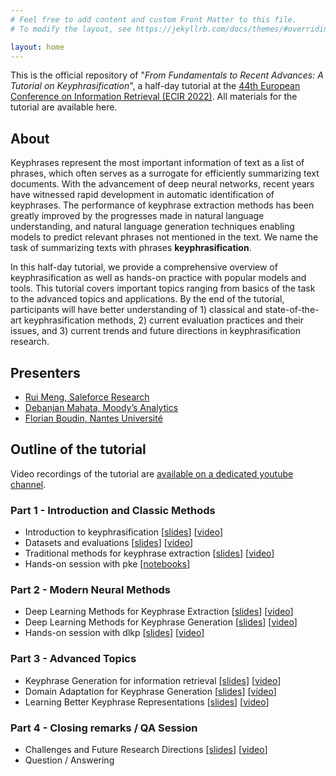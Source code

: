 ```yaml
---
# Feel free to add content and custom Front Matter to this file.
# To modify the layout, see https://jekyllrb.com/docs/themes/#overriding-theme-defaults

layout: home
---
```


This is the official repository of "*From Fundamentals to Recent Advances: A Tutorial on Keyphrasification*", a half-day tutorial at the [44th European Conference on Information Retrieval (ECIR 2022)]([https://ecir2022.org/). All materials for the tutorial are available here. 

## About

Keyphrases represent the most important information of text as a list of phrases, which often serves as a surrogate for efficiently summarizing text documents.
With the advancement of deep neural networks, recent years have witnessed rapid development in automatic identification of keyphrases.
The performance of keyphrase extraction methods has been greatly improved by the progresses made in natural language understanding, and natural language generation techniques enabling models to predict relevant phrases not mentioned in the text.
We name the task of summarizing texts with phrases **keyphrasification**.

In this half-day tutorial, we provide a comprehensive overview of keyphrasification as well as hands-on practice with popular models and tools.
This tutorial covers important topics ranging from basics of the task to the advanced topics and applications. By the end of the tutorial, participants will have better understanding of 1) classical and state-of-the-art keyphrasification methods, 2) current evaluation practices and their issues, and 3) current trends and future directions in keyphrasification research.

## Presenters

- [Rui Meng, Saleforce Research](http://memray.me/)
- [Debanjan Mahata, Moody’s Analytics](https://sites.google.com/a/ualr.edu/debanjan-mahata/)
- [Florian Boudin, Nantes Université](https://boudinfl.github.io/)

## Outline of the tutorial

Video recordings of the tutorial are [available on a dedicated youtube channel](https://www.youtube.com/channel/UCOPZbz3RKHZbF5ZF68FbzAw).

### Part 1 - Introduction and Classic Methods

- Introduction to keyphrasification [[slides](slides/part1.1-introduction.pdf)] [[video](https://www.youtube.com/watch?v=uRIE417a2y0)]
- Datasets and evaluations [[slides](slides/part1.2-benchmarking-and-evaluation.pdf)] [[video](https://www.youtube.com/watch?v=nOHCVW4wtog)]
- Traditional methods for keyphrase extraction [[slides](slides/part1.3-trad-methods-for-keyphrase-extraction.pdf)] [[video](https://www.youtube.com/watch?v=sNfOTTjwglc)]
- Hands-on session with pke [[notebooks](https://github.com/keyphrasification/hands-on-with-pke)]

### Part 2 - Modern Neural Methods

- Deep Learning Methods for Keyphrase Extraction [[slides](slides/part2.1-dl-methods-for-keyphrase-extraction.pdf)] [[video](https://www.youtube.com/watch?v=psr6yTfEE_0)]
- Deep Learning Methods for Keyphrase Generation [[slides](slides/part2.2-dl-methods-for-keyphrase-generation.pdf)] [[video](https://www.youtube.com/watch?v=0jzykzQu49g)]
- Hands-on session with dlkp [[slides](slides/part2.3-dlkp.pdf)] [[video](https://www.youtube.com/watch?v=H83ORjh3FSE)]

### Part 3 - Advanced Topics

- Keyphrase Generation for information retrieval [[slides](slides/part3.1-keyphrase-generation-for-ir.pdf)] [[video](https://www.youtube.com/watch?v=KbWvgGtn0VY)]
- Domain Adaptation for Keyphrase Generation [[slides](slides/part3.2-domain-adaptation-for-keyphrase-generation.pdf)] [[video](https://www.youtube.com/watch?v=gywDpX0Nu9I)]
- Learning Better Keyphrase Representations [[slides](slides/part3.3-learning-better-keyphrase-representations.pdf)] [[video](https://www.youtube.com/watch?v=W31PKHl5gvo)]

### Part 4 - Closing remarks / QA Session

- Challenges and Future Research Directions [[slides](slides/part4-closing-remarks.pdf)] [[video](https://www.youtube.com/watch?v=ffWE2gFIx58)]
- Question / Answering